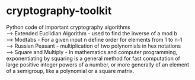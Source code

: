 # cryptography-toolkit
Python code of important cryptography algorithms<br/>
--> Extended Euclidian Algorithm - used to find the inverse of a mod b <br/>
--> Modtabs - For a given input n define order for elements from 1 to n-1 <br/>
--> Russian Peasant - multiplication of two polynomials in hex notations <br/>
--> Square and Multiply - In mathematics and computer programming, exponentiating by squaring is a general method for fast computation of large positive integer powers of a number, or more generally of an element of a semigroup, like a polynomial or a square matrix.
